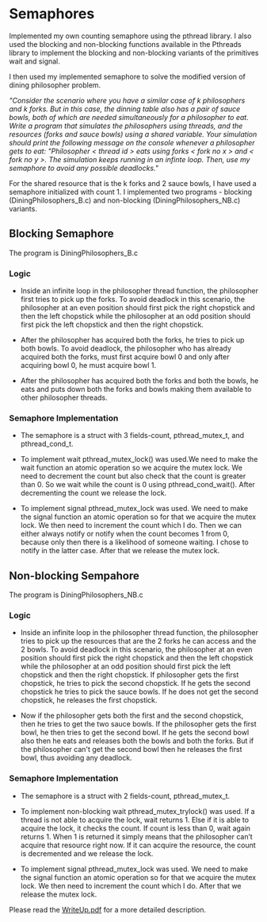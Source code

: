 # Semaphores
Implemented my own counting semaphore using the pthread library. I also used the blocking and non-blocking functions available in the Pthreads library to implement the blocking and non-blocking variants of the primitives wait and signal.

I then used my implemented semaphore to solve the modified version of dining philosopher problem. 

*"Consider the scenario where you have a similar case of k philosophers and k forks. But in this case, the dinning table also has a pair of sauce bowls, both of which are needed simultaneously for a philosopher
to eat. Write a program that simulates the philosophers using threads, and the resources (forks and sauce bowls) using a shared variable. Your simulation should print the following message on the console whenever a philosopher gets to eat: "Philosopher < thread id > eats using forks < fork no x > and < fork no y >. The simulation keeps running in an infinte loop. Then, use my semaphore to avoid any possible deadlocks."*

For the shared resource that is the k forks and 2 sauce bowls, I have used a semaphore initialized with count 1. I implemented two programs - blocking (DiningPhilosophers_B.c) and non-blocking (DiningPhilosophers_NB.c) variants.

## Blocking Semaphore
The program is DiningPhilosophers_B.c

### Logic
- Inside an infinite loop in the philosopher thread function, the philosopher first tries to pick up the forks. To avoid deadlock in this scenario, the philosopher at an even position should first pick the right chopstick and then the left chopstick while the philosopher at an odd position should first pick the left chopstick and then the right chopstick. 

- After the philosopher has acquired both the forks, he tries to pick up both bowls. To avoid deadlock, the philosopher who has already acquired both the forks, must first acquire bowl 0 and only after acquiring bowl 0, he must acquire bowl 1.

- After the philosopher has acquired both the forks and both the bowls, he eats and puts down both the forks and bowls making them available to other philosopher threads.

### Semaphore Implementation
- The semaphore is a struct with 3 fields-count, pthread_mutex_t, and pthread_cond_t. 

- To implement wait pthread_mutex_lock() was used.We need to make the wait function an atomic operation so we acquire the mutex lock. We need to decrement the count but also check that the count is greater than 0. So we wait while the count is 0 using pthread_cond_wait(). After decrementing the count we release the lock.

- To implement signal pthread_mutex_lock was used. We need to make the signal function an atomic operation so for that we acquire the mutex lock. We then need to increment the count which I do. Then we can either always notify or notify when the count becomes 1 from 0, because only then there is a likelihood of someone waiting. I chose to notify in the latter case. After that we release the mutex lock.

## Non-blocking Sempahore
The program is DiningPhilosophers_NB.c

### Logic
- Inside an infinite loop in the philosopher thread function, the philosopher tries to pick up the resources that are the 2 forks he can access and the 2 bowls. To avoid deadlock in this scenario, the philosopher at an even position should first pick the right chopstick and then the left chopstick while the philosopher at an odd position should first pick the left chopstick and then the right chopstick. If philosopher gets the first chopstick, he tries to pick the second chopstick. If he gets the second chopstick he tries to pick the sauce bowls. If he does not get the second chopstick, he releases the first chopstick.

- Now if the philosopher gets both the first and the second chopstick, then he tries to get the two sauce bowls. If the philosopher gets the first bowl, he then tries to get the second bowl. If he gets the second bowl also then he eats and releases both the bowls and both the forks. But if the philosopher can't get the second bowl then he releases the first bowl, thus avoiding any deadlock.

### Semaphore Implementation
- The semaphore is a struct with 2 fields-count, pthread_mutex_t.

- To implement non-blocking wait pthread_mutex_trylock() was used. If a thread is not able to acquire the lock, wait returns 1. Else if it is able to acquire the lock, it checks the count. If count is less than 0, wait again returns 1. When 1 is returned it simply means that the philosopher can’t acquire that resource right now. If it can acquire the resource, the count is decremented and we release the lock.

- To implement signal pthread_mutex_lock was used. We need to make the signal function an atomic operation so for that we acquire the mutex lock. We then need to increment the count which I do. After that we release the mutex lock.

Please read the [WriteUp.pdf](https://github.com/samikshamodi/OperatingSystems/blob/master/Semaphores/WriteUp.pdf) for a more detailed description.
